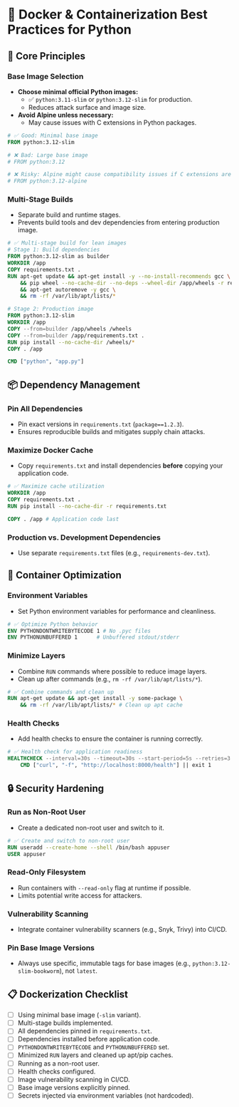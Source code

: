 # 🐳 Docker & Containerization Best Practices for Python

## 🎯 Core Principles

### Base Image Selection
- **Choose minimal official Python images:**
  - ✅ `python:3.11-slim` or `python:3.12-slim` for production.
  - Reduces attack surface and image size.
- **Avoid Alpine unless necessary:**
  - May cause issues with C extensions in Python packages.

```dockerfile
# ✅ Good: Minimal base image
FROM python:3.12-slim

# ❌ Bad: Large base image
# FROM python:3.12

# ❌ Risky: Alpine might cause compatibility issues if C extensions are used
# FROM python:3.12-alpine
```

### Multi-Stage Builds
- Separate build and runtime stages.
- Prevents build tools and dev dependencies from entering production image.

```dockerfile
# ✅ Multi-stage build for lean images
# Stage 1: Build dependencies
FROM python:3.12-slim as builder
WORKDIR /app
COPY requirements.txt .
RUN apt-get update && apt-get install -y --no-install-recommends gcc \
    && pip wheel --no-cache-dir --no-deps --wheel-dir /app/wheels -r requirements.txt \
    && apt-get autoremove -y gcc \
    && rm -rf /var/lib/apt/lists/*

# Stage 2: Production image
FROM python:3.12-slim
WORKDIR /app
COPY --from=builder /app/wheels /wheels
COPY --from=builder /app/requirements.txt .
RUN pip install --no-cache-dir /wheels/*
COPY . /app

CMD ["python", "app.py"]
```

## 📦 Dependency Management

### Pin All Dependencies
- Pin exact versions in `requirements.txt` (`package==1.2.3`).
- Ensures reproducible builds and mitigates supply chain attacks.

### Maximize Docker Cache
- Copy `requirements.txt` and install dependencies **before** copying your application code.

```dockerfile
# ✅ Maximize cache utilization
WORKDIR /app
COPY requirements.txt .
RUN pip install --no-cache-dir -r requirements.txt

COPY . /app # Application code last
```

### Production vs. Development Dependencies
- Use separate `requirements.txt` files (e.g., `requirements-dev.txt`).

## 🚀 Container Optimization

### Environment Variables
- Set Python environment variables for performance and cleanliness.

```dockerfile
# ✅ Optimize Python behavior
ENV PYTHONDONTWRITEBYTECODE 1 # No .pyc files
ENV PYTHONUNBUFFERED 1      # Unbuffered stdout/stderr
```

### Minimize Layers
- Combine `RUN` commands where possible to reduce image layers.
- Clean up after commands (e.g., `rm -rf /var/lib/apt/lists/*`).

```dockerfile
# ✅ Combine commands and clean up
RUN apt-get update && apt-get install -y some-package \
    && rm -rf /var/lib/apt/lists/* # Clean up apt cache
```

### Health Checks
- Add health checks to ensure the container is running correctly.

```dockerfile
# ✅ Health check for application readiness
HEALTHCHECK --interval=30s --timeout=30s --start-period=5s --retries=3 \
    CMD ["curl", "-f", "http://localhost:8000/health"] || exit 1
```

## 🔒 Security Hardening

### Run as Non-Root User
- Create a dedicated non-root user and switch to it.

```dockerfile
# ✅ Create and switch to non-root user
RUN useradd --create-home --shell /bin/bash appuser
USER appuser
```

### Read-Only Filesystem
- Run containers with `--read-only` flag at runtime if possible.
- Limits potential write access for attackers.

### Vulnerability Scanning
- Integrate container vulnerability scanners (e.g., Snyk, Trivy) into CI/CD.

### Pin Base Image Versions
- Always use specific, immutable tags for base images (e.g., `python:3.12-slim-bookworm`), not `latest`.

## 📋 Dockerization Checklist

- [ ] Using minimal base image (`-slim` variant).
- [ ] Multi-stage builds implemented.
- [ ] All dependencies pinned in `requirements.txt`.
- [ ] Dependencies installed before application code.
- [ ] `PYTHONDONTWRITEBYTECODE` and `PYTHONUNBUFFERED` set.
- [ ] Minimized `RUN` layers and cleaned up apt/pip caches.
- [ ] Running as a non-root user.
- [ ] Health checks configured.
- [ ] Image vulnerability scanning in CI/CD.
- [ ] Base image versions explicitly pinned.
- [ ] Secrets injected via environment variables (not hardcoded). 